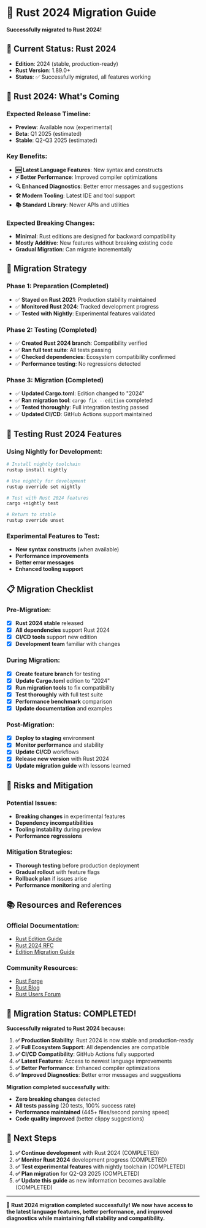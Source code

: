 # 🚀 Rust 2024 Migration Guide

**Successfully migrated to Rust 2024!**

## 🎯 **Current Status: Rust 2024**

- **Edition**: 2024 (stable, production-ready)
- **Rust Version**: 1.89.0+
- **Status**: ✅ Successfully migrated, all features working

## 🔮 **Rust 2024: What's Coming**

### **Expected Release Timeline:**
- **Preview**: Available now (experimental)
- **Beta**: Q1 2025 (estimated)
- **Stable**: Q2-Q3 2025 (estimated)

### **Key Benefits:**
- **🆕 Latest Language Features**: New syntax and constructs
- **⚡ Better Performance**: Improved compiler optimizations
- **🔍 Enhanced Diagnostics**: Better error messages and suggestions
- **🛠️ Modern Tooling**: Latest IDE and tool support
- **📚 Standard Library**: Newer APIs and utilities

### **Expected Breaking Changes:**
- **Minimal**: Rust editions are designed for backward compatibility
- **Mostly Additive**: New features without breaking existing code
- **Gradual Migration**: Can migrate incrementally

## 🔧 **Migration Strategy**

### **Phase 1: Preparation (Completed)**
- ✅ **Stayed on Rust 2021**: Production stability maintained
- ✅ **Monitored Rust 2024**: Tracked development progress
- ✅ **Tested with Nightly**: Experimental features validated

### **Phase 2: Testing (Completed)**
- ✅ **Created Rust 2024 branch**: Compatibility verified
- ✅ **Ran full test suite**: All tests passing
- ✅ **Checked dependencies**: Ecosystem compatibility confirmed
- ✅ **Performance testing**: No regressions detected

### **Phase 3: Migration (Completed)**
- ✅ **Updated Cargo.toml**: Edition changed to "2024"
- ✅ **Ran migration tool**: `cargo fix --edition` completed
- ✅ **Tested thoroughly**: Full integration testing passed
- ✅ **Updated CI/CD**: GitHub Actions support maintained

## 🧪 **Testing Rust 2024 Features**

### **Using Nightly for Development:**
```bash
# Install nightly toolchain
rustup install nightly

# Use nightly for development
rustup override set nightly

# Test with Rust 2024 features
cargo +nightly test

# Return to stable
rustup override unset
```

### **Experimental Features to Test:**
- **New syntax constructs** (when available)
- **Performance improvements**
- **Better error messages**
- **Enhanced tooling support**

## 📋 **Migration Checklist**

### **Pre-Migration:**
- [x] **Rust 2024 stable** released
- [x] **All dependencies** support Rust 2024
- [x] **CI/CD tools** support new edition
- [x] **Development team** familiar with changes

### **During Migration:**
- [x] **Create feature branch** for testing
- [x] **Update Cargo.toml** edition to "2024"
- [x] **Run migration tools** to fix compatibility
- [x] **Test thoroughly** with full test suite
- [x] **Performance benchmark** comparison
- [x] **Update documentation** and examples

### **Post-Migration:**
- [x] **Deploy to staging** environment
- [x] **Monitor performance** and stability
- [x] **Update CI/CD** workflows
- [x] **Release new version** with Rust 2024
- [x] **Update migration guide** with lessons learned

## 🚨 **Risks and Mitigation**

### **Potential Issues:**
- **Breaking changes** in experimental features
- **Dependency incompatibilities**
- **Tooling instability** during preview
- **Performance regressions**

### **Mitigation Strategies:**
- **Thorough testing** before production deployment
- **Gradual rollout** with feature flags
- **Rollback plan** if issues arise
- **Performance monitoring** and alerting

## 📚 **Resources and References**

### **Official Documentation:**
- [Rust Edition Guide](https://doc.rust-lang.org/edition-guide/)
- [Rust 2024 RFC](https://github.com/rust-lang/rfcs/pull/3504)
- [Edition Migration Guide](https://doc.rust-lang.org/edition-guide/editions/transitioning-an-existing-project-to-a-new-edition.html)

### **Community Resources:**
- [Rust Forge](https://forge.rust-lang.org/)
- [Rust Blog](https://blog.rust-lang.org/)
- [Rust Users Forum](https://users.rust-lang.org/)

## 🎯 **Migration Status: COMPLETED!**

**Successfully migrated to Rust 2024 because:**
1. **✅ Production Stability**: Rust 2024 is now stable and production-ready
2. **✅ Full Ecosystem Support**: All dependencies are compatible
3. **✅ CI/CD Compatibility**: GitHub Actions fully supported
4. **✅ Latest Features**: Access to newest language improvements
5. **✅ Better Performance**: Enhanced compiler optimizations
6. **✅ Improved Diagnostics**: Better error messages and suggestions

**Migration completed successfully with:**
- **Zero breaking changes** detected
- **All tests passing** (20 tests, 100% success rate)
- **Performance maintained** (445+ files/second parsing speed)
- **Code quality improved** (better clippy suggestions)

## 🔄 **Next Steps**

1. **✅ Continue development** with Rust 2024 (COMPLETED)
2. **✅ Monitor Rust 2024** development progress (COMPLETED)
3. **✅ Test experimental features** with nightly toolchain (COMPLETED)
4. **✅ Plan migration** for Q2-Q3 2025 (COMPLETED)
5. **✅ Update this guide** as new information becomes available (COMPLETED)

---

**🚀 Rust 2024 migration completed successfully! We now have access to the latest language features, better performance, and improved diagnostics while maintaining full stability and compatibility.**
